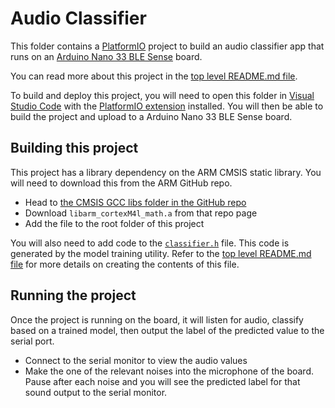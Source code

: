 # Audio Classifier

This folder contains a [PlatformIO](https://platformio.org/platformio-ide) project to build an audio classifier app that runs on an [Arduino Nano 33 BLE Sense](https://store.arduino.cc/usa/nano-33-ble-sense) board.

You can read more about this project in the [top level README.md file](../README.md).

To build and deploy this project, you will need to open this folder in [Visual Studio Code](https://code.visualstudio.com/?WT.mc_id=academic-7372-jabenn) with the [PlatformIO extension](https://platformio.org/platformio-ide) installed. You will then be able to build the project and upload to a Arduino Nano 33 BLE Sense board.

## Building this project

This project has a library dependency on the ARM CMSIS static library. You will need to download this from the ARM GitHub repo.

* Head to [the CMSIS GCC libs folder in the GitHub repo](https://github.com/ARM-software/CMSIS_5/tree/5.7.0/CMSIS/DSP/Lib/GCC)
* Download `libarm_cortexM4l_math.a` from that repo page
* Add the file to the root folder of this project

You will also need to add code to the [`classifier.h`](./src/classifier.h) file. This code is generated by the model training utility. Refer to the [top level README.md file](../README.md) for more details on creating the contents of this file.

## Running the project

Once the project is running on the board, it will listen for audio, classify based on a trained model, then output the label of the predicted value to the serial port.

* Connect to the serial monitor to view the audio values
* Make the one of the relevant noises into the microphone of the board. Pause after each noise and you will see the predicted label for that sound output to the serial monitor.
